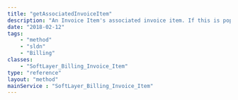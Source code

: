 ```yaml
---
title: "getAssociatedInvoiceItem"
description: "An Invoice Item's associated invoice item. If this is populated, it means this is an orphaned invoice item, but logically belongs to the associated invoice item."
date: "2018-02-12"
tags:
    - "method"
    - "sldn"
    - "Billing"
classes:
    - "SoftLayer_Billing_Invoice_Item"
type: "reference"
layout: "method"
mainService : "SoftLayer_Billing_Invoice_Item"
---
```

